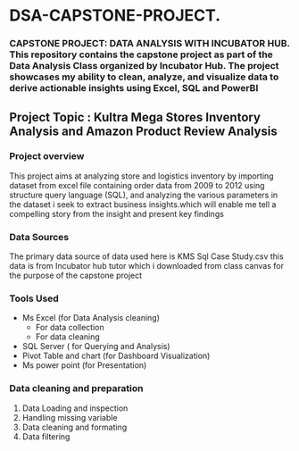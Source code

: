 # DSA-CAPSTONE-PROJECT.
### CAPSTONE PROJECT: DATA ANALYSIS WITH INCUBATOR HUB. This repository contains the capstone project as part of the Data Analysis Class organized by Incubator Hub. The project showcases my ability to clean, analyze, and visualize data to derive actionable insights using Excel, SQL and PowerBI

## Project Topic :  Kultra Mega Stores Inventory Analysis and Amazon Product Review Analysis

### Project overview
This project aims at analyzing store and logistics inventory by importing dataset from excel file containing order data from 2009 to 2012 using structure query language (SQL), and analyzing the various parameters in the dataset i seek to extract business insights.which will enable me  tell a compelling story from the insight and present key findings 

### Data Sources
The primary data source of data used here is KMS Sql Case Study.csv this data is from Incubator hub tutor which i downloaded from class canvas for the purpose of the capstone project

### Tools Used
- Ms Excel (for Data Analysis cleaning)
    - For data collection
    - For data cleaning
- SQL Server ( for Querying and Analysis)
- Pivot Table and chart (for Dashboard Visualization) 
- Ms power point (for Presentation)
  
### Data cleaning and preparation
1. Data Loading and inspection
2. Handling missing variable
3. Data cleaning and formating
4. Data filtering


   

